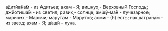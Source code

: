 а̄дитйа̄на̄м - из Адитьев; ахам - Я; вишн̣ух̣ - Верховный Господь; джйотиша̄м - из светил; равих̣ - солнце; ам̇ш́у-ма̄н - лучезарное; марӣчих̣ - Маричи; марута̄м - Марутов; асми - (Я) есть; накшатра̄н̣а̄м - из звезд; ахам - Я; ш́аш́ӣ - луна.